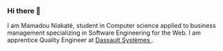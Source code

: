 ### Hi there 👋
I am Mamadou Niakaté, student in Computer science applied to business management specializing in Software Engineering for the Web. I am apprentice Quality Engineer at <a href="https://www.3ds.com/" target="_blank">
    Dassault Systèmes
  </a>.
    <head>
        <style>
            
        </style>
    </head>
    <main>
        <section>
            <h2>Front-end</h2>
            <ul>
                <li>Javascript</>
                    <ul>
                        <li>Reactjs</li>
                    </ul>
                <li>HTML</li>
                <li>CSS</li>
            </ul>
          </section>
          <section>
            <h2>Back-end</h2>
            <ul>
                <li>Javascript</>
                    <ul>
                        <li>Nodejs - Expressjs</li>
                    </ul>
                <li>PHP</li>
                    <ul>
                        <li>Symfony</li>
                    </ul>
                <li>Java</li>
            </ul>
          </section>
          <section>
            <h2>UI Design</h2>
            <ul>
                <li>Figma</li>
            </ul>
          </section>
    </main>
<!--
**mamadou-niakate/mamadou-niakate** is a ✨ _special_ ✨ repository because its `README.md` (this file) appears on your GitHub profile.

Here are some ideas to get you started:

- 🔭 I’m currently working on ...
- 🌱 I’m currently learning ...
- 👯 I’m looking to collaborate on ...
- 🤔 I’m looking for help with ...
- 💬 Ask me about ...
- 📫 How to reach me: ...
- 😄 Pronouns: ...
- ⚡ Fun fact: ...
-->
